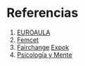 # Referencias

1. [EUROAULA](https://www.euroaula.com/es/desarrollo-profesional-y-personal) 
2. [Femcet](https://femcet.com/es/objetivos-de-desarrollo-sostenible-u-ods-que-son-y-agenda-2030/?gad_source=1&gclid=Cj0KCQiA0--6BhCBARIsADYqyL-vz9MHeeAnmYXHpapljuwKvPCxqDoknL0ZZnQqyoavPC902qjUBEEaAn2hEALw_wcB)
3. [Fairchange](https://www.fairchangeimpact.com/es/) [Expok](https://www.expoknews.com/)
4. [Psicología y Mente](https://psicologiaymente.com/psicologia/diferencias-entre-desarrollo-personal-y-desarrollo-profesional)
